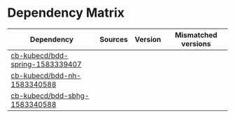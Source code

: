 # Dependency Matrix

Dependency | Sources | Version | Mismatched versions
---------- | ------- | ------- | -------------------
[cb-kubecd/bdd-spring-1583339407](https://github.com/cb-kubecd/bdd-spring-1583339407.git) |  | []() | 
[cb-kubecd/bdd-nh-1583340588](https://github.com/cb-kubecd/bdd-nh-1583340588.git) |  | []() | 
[cb-kubecd/bdd-sbhg-1583340588](https://github.com/cb-kubecd/bdd-sbhg-1583340588.git) |  | []() | 
